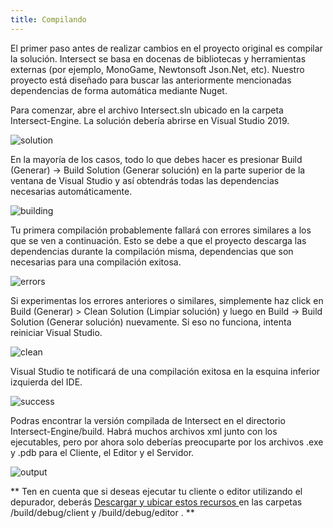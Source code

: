 ```yaml
---
title: Compilando
---
```


El primer paso antes de realizar cambios en el proyecto original es compilar la solución. Intersect se basa en docenas de bibliotecas y herramientas externas (por ejemplo, MonoGame, Newtonsoft Json.Net, etc). Nuestro proyecto está diseñado para buscar las anteriormente mencionadas dependencias de forma automática mediante Nuget.

Para comenzar, abre el archivo Intersect.sln ubicado en la carpeta Intersect-Engine. La solución debería abrirse en Visual Studio 2019.

![solution](https://www.ascensiongamedev.com/resources/filehost/bb694eabb570f22d541f87d1db2fc68f.png)

En la mayoría de los casos, todo lo que debes hacer es presionar Build (Generar) -> Build Solution (Generar solución) en la parte superior de la ventana de Visual Studio y así obtendrás todas las dependencias necesarias automáticamente.

![building](https://www.ascensiongamedev.com/resources/filehost/c1c27a3366987a9279610e40667eecf0.png)

Tu primera compilación probablemente fallará con errores similares a los que se ven a continuación. Esto se debe a que el proyecto descarga las dependencias durante la compilación misma, dependencias que son necesarias para una compilación exitosa.

![errors](https://www.ascensiongamedev.com/resources/filehost/3ddd530d599409f7a8a69a510fa3ab70.png)

Si experimentas los errores anteriores o similares, simplemente haz click en Build (Generar) > Clean Solution (Limpiar solución) y luego en Build -> Build Solution (Generar solución) nuevamente. Si eso no funciona, intenta reiniciar Visual Studio.

![clean](https://www.ascensiongamedev.com/resources/filehost/068c7b0d67e8fa94d998f8b2151f98a1.png)

Visual Studio te notificará de una compilación exitosa en la esquina inferior izquierda del IDE.

![success](https://www.ascensiongamedev.com/resources/filehost/cfbb467b54914238dcadcde9383f342f.png)

Podras encontrar la versión compilada de Intersect en el directorio Intersect-Engine/build. Habrá muchos archivos xml junto con los ejecutables, pero por ahora solo deberías preocuparte por los archivos .exe y .pdb para el Cliente, el Editor y el Servidor.

![output](https://www.ascensiongamedev.com/resources/filehost/5c0070679608ae4d663de3bc34c4527b.png)


** Ten en cuenta que si deseas ejecutar tu cliente o editor utilizando el depurador, deberás [Descargar y ubicar estos recursos ](https://github.com/AscensionGameDev/Intersect-Assets) en las carpetas /build/debug/client y /build/debug/editor . **
